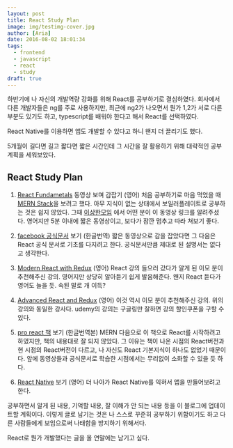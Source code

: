 ```yaml
---
layout: post
title: React Study Plan
image: img/testimg-cover.jpg
author: [Aria]
date: 2016-08-02 18:01:34
tags:
  - frontend
  - javascript
  - react
  - study
draft: true
---
```


하반기에 나 자신의 개발역량 강화를 위해 React를 공부하기로 결심하였다.
회사에서 다른 개발자들은 ng를 주로 사용하지만, 최근에 ng2가 나오면서 뭔가 1,2가
서로 다른 부분도 있기도 하고, typescript를 배워야 한다고 해서 React를 선택하였다.

React Native를 이용하면 앱도 개발할 수 있다고 하니 왠지 더 끌리기도 했다.

5개월이 길다면 길고 짧다면 짧은 시간인데 그 시간을 잘 활용하기 위해 대략적인
공부 계획을 세워보았다.

## React Study Plan
1.  [React Fundametals](https://egghead.io/courses/react-fundamentals) 동영상 보며 감잡기 (영어)
처음 공부하기로 마음 먹었을 때 [MERN Stack](http://mern.io)을 보려고 했다.
아무 지식이 없는 상태에서 보일러플레이트로 공부하는 것은 쉽지 않았다. 
그때 [이상한모임](https://docs.google.com/forms/d/e/1FAIpQLSdLhE3lZ8YqJz4F_2KLkKvm8Jg4g0BRFXEoTeyCuMv2LFW2_A/viewform?c=0&w=1) 에서 어떤 분이 이 동영상 링크를 알려주셨다. 
영어지만 5분 이내에 짧은 동영상이고, 보다가 잠깐 멈추고 따라 쳐보기 좋다.

2. [facebook 공식문서](https://facebook.github.io/react/docs/getting-started-ko-KR.html) 보기 (한글번역)
짧은 동영상으로 감을 잡았다면 그 다음은 React 공식 문서로 기초를 다지려고 한다.
공식문서만큼 제대로 된 설명서는 없다고 생각한다.

3. [Modern React with Redux](https://www.udemy.com/react-redux/learn/v4/overview) (영어)
React 강의 들으러 갔다가 알게 된 이모 분이 추천해주신 강의. 영어지만 상당히 알아듣기 쉽게 발음해준다.
왠지 React 듣다가 영어도 늘을 듯. 속된 말로 개 이득?

4. [Advanced React and Redux](https://www.udemy.com/react-redux-tutorial/learn/v4/overview) (영어)
이것 역시 이모 분이 추천해주신 강의. 위의 강의와 동일한 강사다. 
udemy의 강의는 구글링만 잘하면 강의 할인쿠폰을 구할 수 있다. 

5. [pro react 책](http://www.aladin.co.kr/shop/wproduct.aspx?ItemId=84599144) 보기 (한글번역본)
MERN 다음으로 이 책으로 React를 시작하려고 하였지만, 책의 내용대로 잘 되지 않았다. 
그 이유는 책이 나온 시점의 React버전과 현 시점의 React버전이 다르고, 
나 자신도 React 기본지식이 하나도 없었기 때문이다.
앞에 동영상들과 공식문서로 학습한 시점에서는 무리없이 소화할 수 있을 듯 하다.

6. [React Native](https://facebook.github.io/react-native/docs/getting-started.html#content) 보기 (영어)
더 나아가 React Native를 익혀서 앱을 만들어보려고 한다.

공부하면서 알게 된 내용, 기억할 내용, 잘 이해가 안 되는 내용 등을 이 블로그에 업데이트할 계획이다.
이렇게 글로 남기는 것은 나 스스로 꾸준히 공부하기 위함이기도 하고 다른 사람들에게 보임으로써 나태함을
방지하기 위해서다. 

React로 뭔가 개발했다는 글을 올 연말에는 남기고 싶다.
